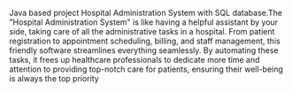Java based project Hospital Administration System with SQL database.The "Hospital Administration System" is like having a helpful assistant by your side, taking care of all the administrative tasks in a hospital. From patient registration to appointment scheduling, billing, and staff management, this friendly software streamlines everything seamlessly. By automating these tasks, it frees up healthcare professionals to dedicate more time and attention to providing top-notch care for patients, ensuring their well-being is always the top priority
